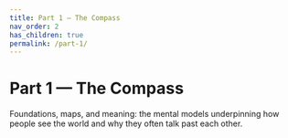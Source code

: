 ```yaml
---
title: Part 1 — The Compass
nav_order: 2
has_children: true
permalink: /part-1/
---
```


# Part 1 — The Compass

Foundations, maps, and meaning: the mental models underpinning how people see the world and why they often talk past each other.

